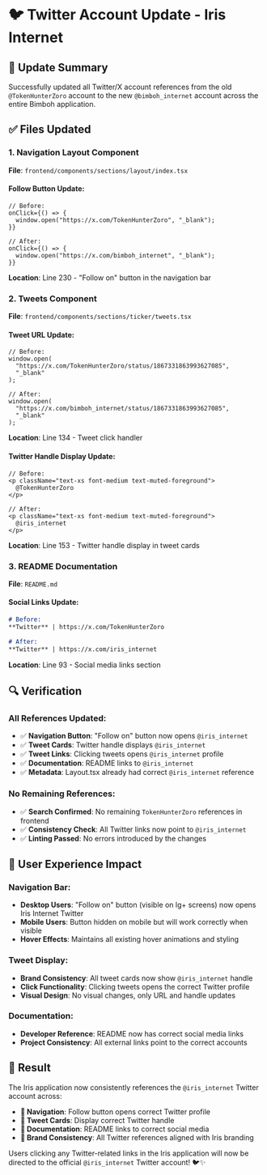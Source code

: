 # 🐦 Twitter Account Update - Iris Internet

## 🎯 **Update Summary**

Successfully updated all Twitter/X account references from the old `@TokenHunterZoro` account to the new `@bimboh_internet` account across the entire Bimboh application.

## ✅ **Files Updated**

### **1. Navigation Layout Component**
**File**: `frontend/components/sections/layout/index.tsx`

#### **Follow Button Update:**
```tsx
// Before:
onClick={() => {
  window.open("https://x.com/TokenHunterZoro", "_blank");
}}

// After:
onClick={() => {
  window.open("https://x.com/bimboh_internet", "_blank");
}}
```

**Location**: Line 230 - "Follow on" button in the navigation bar

### **2. Tweets Component**
**File**: `frontend/components/sections/ticker/tweets.tsx`

#### **Tweet URL Update:**
```tsx
// Before:
window.open(
  "https://x.com/TokenHunterZoro/status/1867331863993627085",
  "_blank"
);

// After:
window.open(
  "https://x.com/bimboh_internet/status/1867331863993627085",
  "_blank"
);
```

**Location**: Line 134 - Tweet click handler

#### **Twitter Handle Display Update:**
```tsx
// Before:
<p className="text-xs font-medium text-muted-foreground">
  @TokenHunterZoro
</p>

// After:
<p className="text-xs font-medium text-muted-foreground">
  @iris_internet
</p>
```

**Location**: Line 153 - Twitter handle display in tweet cards

### **3. README Documentation**
**File**: `README.md`

#### **Social Links Update:**
```markdown
# Before:
**Twitter** | https://x.com/TokenHunterZoro

# After:
**Twitter** | https://x.com/iris_internet
```

**Location**: Line 93 - Social media links section

## 🔍 **Verification**

### **All References Updated:**
- ✅ **Navigation Button**: "Follow on" button now opens `@iris_internet`
- ✅ **Tweet Cards**: Twitter handle displays `@iris_internet`
- ✅ **Tweet Links**: Clicking tweets opens `@iris_internet` profile
- ✅ **Documentation**: README links to `@iris_internet`
- ✅ **Metadata**: Layout.tsx already had correct `@iris_internet` reference

### **No Remaining References:**
- ✅ **Search Confirmed**: No remaining `TokenHunterZoro` references in frontend
- ✅ **Consistency Check**: All Twitter links now point to `@iris_internet`
- ✅ **Linting Passed**: No errors introduced by the changes

## 🎨 **User Experience Impact**

### **Navigation Bar:**
- **Desktop Users**: "Follow on" button (visible on lg+ screens) now opens Iris Internet Twitter
- **Mobile Users**: Button hidden on mobile but will work correctly when visible
- **Hover Effects**: Maintains all existing hover animations and styling

### **Tweet Display:**
- **Brand Consistency**: All tweet cards now show `@iris_internet` handle
- **Click Functionality**: Clicking tweets opens the correct Twitter profile
- **Visual Design**: No visual changes, only URL and handle updates

### **Documentation:**
- **Developer Reference**: README now has correct social media links
- **Project Consistency**: All external links point to the correct accounts

## 🚀 **Result**

The Iris application now consistently references the `@iris_internet` Twitter account across:

- **🔗 Navigation**: Follow button opens correct Twitter profile
- **📱 Tweet Cards**: Display correct Twitter handle
- **📖 Documentation**: README links to correct social media
- **🎯 Brand Consistency**: All Twitter references aligned with Iris branding

Users clicking any Twitter-related links in the Iris application will now be directed to the official `@iris_internet` Twitter account! 🐦✨
